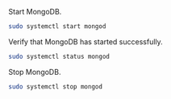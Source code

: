 Start MongoDB.
```bash
sudo systemctl start mongod
```

Verify that MongoDB has started successfully.
```bash
sudo systemctl status mongod
```

Stop MongoDB.
```bash
sudo systemctl stop mongod
```